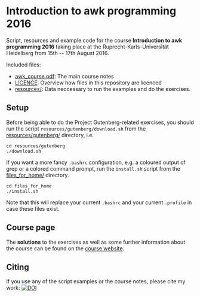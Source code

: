 # Introduction to awk programming 2016
Script, resources and example code for the course
**Introduction to awk programming 2016** taking place at the
Ruprecht-Karls-Universität Heidelberg from 15th -- 17th August 2016.

Included files:
- [awk_course.pdf](awk_course.pdf): The main course notes
- [LICENCE](LICENCE): Overview how files in this repository are licenced
- [resources/](resources/): Data neccessary to run the examples and do the exercises.

## Setup
Before being able to do the Project Gutenberg-related exercises, you should
run the script ``resources/gutenberg/download.sh`` from the
[resources/gutenberg/](resources/gutenberg/) directory, i.e.
```
cd resources/gutenberg
./download.sh
```

If you want a more fancy ``.bashrc`` configuration, e.g. a coloured
output of grep or a colored command prompt, run the ``install.sh``
script from the [files_for_home/](files_for_home/) directory.
```
cd files_for_home
./install.sh
```
Note that this will replace your current ``.bashrc`` and your
current ``.profile`` in case these files exist.

## Course page
The **solutions** to the exercises as well as some further information about the course
can be found on the [course website](http://blog.mfhs.eu/teaching/introduction-to-awk-programming-2016/).

## Citing
If you use any of the script examples or the course notes,
please cite my work:
[![DOI](https://zenodo.org/badge/59674153.svg)](https://zenodo.org/badge/latestdoi/59674153)
